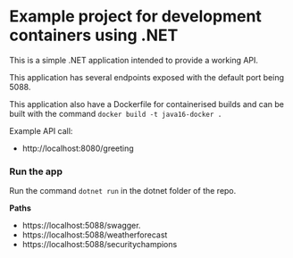 # Example project for development containers using .NET

This is a simple .NET application intended to provide a working API.

This application has several endpoints exposed with the default port being 5088. 

This application also have a Dockerfile for containerised builds and can be built with the command `docker build -t java16-docker .`

Example API call:
- http://localhost:8080/greeting

### Run the app
Run the command `dotnet run` in the dotnet folder of the repo.

**Paths**
- https://localhost:5088/swagger.
- https://localhost:5088/weatherforecast
- https://localhost:5088/securitychampions

